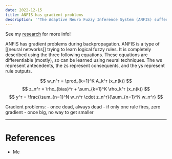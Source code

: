 ```yaml
---
date: 2022-12-15
title: ANFIS has gradient problems
description: '"The Adaptive Neuro Fuzzy Inference System (ANFIS) suffers from dead, zero, and non-changing gradients during neural network style machine learning."'
---
```


See my [research](/research) for more info!

ANFIS has gradient problems during backpropagation. ANFIS is a type of [[neural networks]] trying to learn logical fuzzy rules. It is completely described using the three following equations. These equations are differentiable (mostly), so can be learned using neural techniques. The ws represent antecedents, the zs represent consequents, and the ys represent rule outputs.

$$ w_n^r = \prod_{k=1}^K A_k^r (x_n(k)) $$
$$ z_n^r = \rho_{bias}^r + \sum_{k=1}^K \rho_k^r (x_n(k)) $$
$$ y^r = \frac{\sum_{n=1}^N w_n^r \cdot z_n^r}{\sum_{n=1}^N w_n^r} $$

Gradient problems:
	- once dead, always dead
	- if only one rule fires, zero gradient
	- once big, no way to get smaller

---
# References
- Me